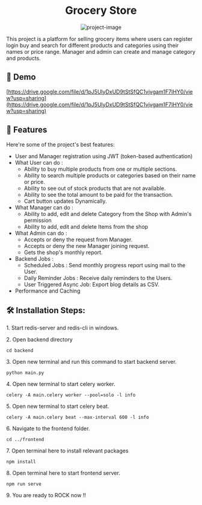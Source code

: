 <h1 align="center" id="title">Grocery Store</h1>

<p align="center"><img src="https://socialify.git.ci/vinay02yadav/Grocery-Store/image?font=KoHo&amp;language=1&amp;name=1&amp;owner=1&amp;stargazers=1&amp;theme=Dark" alt="project-image"></p>

<p id="description">This project is a platform for selling grocery items where users can register login buy and search for different products and categories using their names or price range. Manager and admin can create and manage category and products.</p>

<h2>🚀 Demo</h2>

[https://drive.google.com/file/d/1pJ5UlyDxUD9tStSfQC1vjvgam1F7IHY0/view?usp=sharing](https://drive.google.com/file/d/1pJ5UlyDxUD9tStSfQC1vjvgam1F7IHY0/view?usp=sharing)

  
  
<h2>🧐 Features</h2>

Here're some of the project's best features:

*   User and Manager registration using JWT (token-based authentication)
* What User can do : 
     * Ability to buy multiple products from one or multiple sections.
     * Ability to search multiple products or categories based on their name or price.
     * Ability to see out of stock products that are not available.
     * Ability to see the total amount to be paid for the transaction.
     * Cart button updates Dynamically.
* What Manager can do :
     * Ability to add, edit and delete Category from the Shop with Admin's permission
     * Ability to add, edit and delete Items from the shop
* What Admin can do :
     * Accepts or deny the request from Manager.
     * Accepts or deny the new Manager joining request.
     * Gets the shop's monthly report.
* Backend Jobs :
     * Scheduled Jobs : Send monthly progress report using mail to the User.
     * Daily Reminder Jobs : Receive daily reminders to the Users.
     * User Triggered Async Job: Export blog details as CSV.
* Performance and Caching

<h2>🛠️ Installation Steps:</h2>

<p>1. Start redis-server and redis-cli in windows.</p>

<p>2. Open backend directory</p>

```
cd backend
```

<p>3. Open new terminal and run this command to start backend server.</p>

```
python main.py
```

<p>4. Open new terminal to start celery worker.</p>

```
celery -A main.celery worker --pool=solo -l info
```

<p>5. Open new terminal to start celery beat.</p>

```
celery -A main.celery beat --max-interval 600 -l info
```

<p>6. Navigate to the frontend folder.</p>

```
cd ../frontend
```

<p>7. Open terminal here to install relevant packages</p>

```
npm install
```

<p>8. Open terminal here to start frontend server.</p>

```
npm run serve
```

<p>9. You are ready to ROCK now !!</p>
